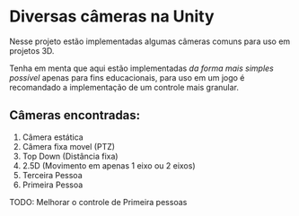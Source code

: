 # Diversas câmeras na Unity

Nesse projeto estão implementadas algumas câmeras comuns para uso em projetos
3D.

Tenha em menta que aqui estão implementadas *da forma mais simples possível*
apenas para fins educacionais, para uso em um jogo é recomandado a implementação
de um controle mais granular.

## Câmeras encontradas: 

1. Câmera estática
1. Câmera fixa movel (PTZ)
1. Top Down (Distância fixa)
1. 2.5D (Movimento em apenas 1 eixo ou 2 eixos)
1. Terceira Pessoa
1. Primeira Pessoa


TODO: Melhorar o controle de Primeira pessoas

